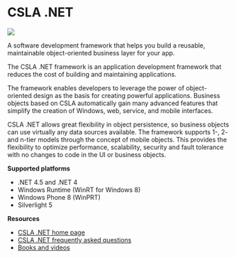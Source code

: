 CSLA .NET
====
![](https://raw.github.com/MarimerLLC/csla/master/Support/Logos/csla%20win8_mid.png)

A software development framework that helps you build a reusable, maintainable object-oriented business layer for your app.

The CSLA .NET framework is an application development framework that reduces the cost of building and maintaining applications. 
 
The framework enables developers to leverage the power of object-oriented design as the basis for creating powerful applications. Business objects based on CSLA automatically gain many advanced features that simplify the creation of Windows, web, service, and mobile interfaces. 
 
CSLA .NET allows great flexibility in object persistence, so business objects can use virtually any data sources available. The framework supports 1-, 2- and n-tier models through the concept of mobile objects. This provides the flexibility to optimize performance, scalability, security and fault tolerance with no changes to code in the UI or business objects. 

**Supported platforms**
* .NET 4.5 and .NET 4
* Windows Runtime (WinRT for Windows 8)
* Windows Phone 8 (WinPRT)
* Silverlight 5

**Resources**
* [CSLA .NET home page](http://www.lhotka.net/cslanet)
* [CSLA .NET frequently asked questions](http://www.lhotka.net/cslanet/faq/)
* [Books and videos](http://store.lhotka.net)

